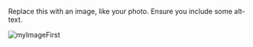 Replace this with an image, like your photo. Ensure you include some alt-text.

![myImageFirst](https://octodex.github.com/images/yaktocat.png)
